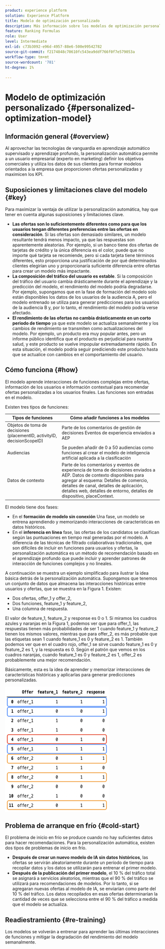 ```yaml
---
product: experience platform
solution: Experience Platform
title: Modelo de optimización personalizado
description: Más información sobre los modelos de optimización personalizados
feature: Ranking Formulas
role: User
level: Intermediate
exl-id: c73b3092-e96d-4957-88e6-500e99542782
source-git-commit: f2174848c70610fc543ea9ddf766f0f7e579053a
workflow-type: tm+mt
source-wordcount: '781'
ht-degree: 1%

---
```


# Modelo de optimización personalizado {#personalized-optimization-model}

## Información general {#overview}

Al aprovechar las tecnologías de vanguardia en aprendizaje automático supervisado y aprendizaje profundo, la personalización automática permite a un usuario empresarial (experto en marketing) definir los objetivos comerciales y utiliza los datos de sus clientes para formar modelos orientados a la empresa que proporcionen ofertas personalizadas y maximicen los KPI.

## Suposiciones y limitaciones clave del modelo {#key}

Para maximizar la ventaja de utilizar la personalización automática, hay que tener en cuenta algunas suposiciones y limitaciones clave.

* **Las ofertas son lo suficientemente diferentes como para que los usuarios tengan diferentes preferencias entre las ofertas en consideración**. Si las ofertas son demasiado similares, un modelo resultante tendrá menos impacto, ya que las respuestas son aparentemente aleatorias.
Por ejemplo, si un banco tiene dos ofertas de tarjetas de crédito y la única diferencia es el color, puede que no importe qué tarjeta se recomiende, pero si cada tarjeta tiene términos diferentes, esto proporciona una justificación de por qué determinados clientes elegirían uno y proporcionaría suficiente diferencia entre ofertas para crear un modelo más impactante.
* **La composición del tráfico del usuario es estable**. Si la composición del tráfico del usuario cambia drásticamente durante el aprendizaje y la predicción del modelo, el rendimiento del modelo podría degradarse. Por ejemplo, supongamos que en la fase de formación del modelo solo están disponibles los datos de los usuarios de la audiencia A, pero el modelo entrenado se utiliza para generar predicciones para los usuarios de la audiencia B y, por lo tanto, el rendimiento del modelo podría verse afectado.
* **El rendimiento de las ofertas no cambia drásticamente en un corto periodo de tiempo** ya que este modelo se actualiza semanalmente y los cambios de rendimiento se transmiten como actualizaciones del modelo. Por ejemplo, un producto era muy popular antes, pero un informe público identifica que el producto es perjudicial para nuestra salud, y este producto se vuelve impopular extremadamente rápido. En esta situación, el modelo podría seguir prediciendo este producto hasta que se actualice con cambios en el comportamiento del usuario.

## Cómo funciona {#how}

El modelo aprende interacciones de funciones complejas entre ofertas, información de los usuarios e información contextual para recomendar ofertas personalizadas a los usuarios finales. Las funciones son entradas en el modelo.

Existen tres tipos de funciones:

| Tipos de funciones | Cómo añadir funciones a los modelos |
|--------------|----------------------------|
| Objetos de toma de decisiones (placementID, activityID, decisionScopeID) | Parte de los comentarios de gestión de decisiones Eventos de experiencia enviados a AEP |
| Audiencias | Se pueden añadir de 0 a 50 audiencias como funciones al crear el modelo de inteligencia artificial aplicada a la clasificación |
| Datos de contexto | Parte de los comentarios y eventos de experiencia de toma de decisiones enviados a AEP. Datos de contexto disponibles para agregar al esquema: Detalles de comercio, detalles de canal, detalles de aplicación, detalles web, detalles de entorno, detalles de dispositivo, placeContext. |

El modelo tiene dos fases:

* En el **formación de modelo sin conexión** Una fase, un modelo se entrena aprendiendo y memorizando interacciones de características en datos históricos.
* En el **inferencia en línea** fase, las ofertas de los candidatos se clasifican según las puntuaciones en tiempo real generadas por el modelo. A diferencia de las técnicas de filtrado colaborativas tradicionales, que son difíciles de incluir en funciones para usuarios y ofertas, la personalización automática es un método de recomendación basado en el aprendizaje profundo que puede incluir y aprender patrones de interacción de funciones complejos y no lineales.

A continuación se muestra un ejemplo simplificado para ilustrar la idea básica detrás de la personalización automática. Supongamos que tenemos un conjunto de datos que almacena las interacciones históricas entre usuarios y ofertas, que se muestra en la Figura 1. Existen:
* Dos ofertas, offer_1 y offer_2,
* Dos funciones, feature_1 y feature_2,
* Una columna de respuesta.

El valor de feature_1, feature_2 y response es 0 o 1. Si miramos los cuadros azules y naranjas en la Figura 1, podemos ver que para offer_1, las respuestas tienen más probabilidades de ser 1 cuando feature_1 y feature_2 tienen los mismos valores, mientras que para offer_2, es más probable que las etiquetas sean 1 cuando feature_1 es 0 y feature_2 es 1. También podemos ver que en el cuadro rojo, offer_1 se sirve cuando feature_1 es 0 y feature_2 es 1, y la respuesta es 0. Según el patrón que vemos en los cuadros naranjas, cuando feature_1 es 0 y feature_2 es 1, offer_2 es probablemente una mejor recomendación.

Básicamente, esta es la idea de aprender y memorizar interacciones de características históricas y aplicarlas para generar predicciones personalizadas.

![](../assets/perso-ranking-schema.png)

## Problema de arranque en frío {#cold-start}

El problema de inicio en frío se produce cuando no hay suficientes datos para hacer recomendaciones. Para la personalización automática, existen dos tipos de problemas de inicio en frío.

* **Después de crear un nuevo modelo de IA sin datos históricos**, las ofertas se servirán aleatoriamente durante un período de tiempo para recopilar datos y los datos se utilizarán para entrenar el primer modelo.
* **Después de la publicación del primer modelo**, el 10 % del tráfico total se asignará a servicios aleatorios, mientras que el 90 % del tráfico se utilizará para recomendaciones de modelos. Por lo tanto, si se agregaran nuevas ofertas al modelo de IA, se enviarían como parte del 10 % del tráfico. Los datos recopilados en esas ofertas determinarían la cantidad de veces que se selecciona entre el 90 % del tráfico a medida que el modelo se actualiza.

## Readiestramiento {#re-training}

Los modelos se volverán a entrenar para aprender las últimas interacciones de funciones y mitigar la degradación del rendimiento del modelo semanalmente.

